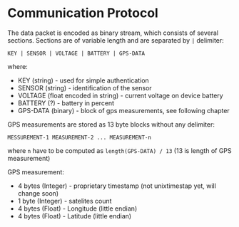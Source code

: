 # Communication Protocol

The data packet is encoded as binary stream, which consists of several
sections. Sections are of variable length and are separated by `|` delimiter:

```
KEY | SENSOR | VOLTAGE | BATTERY | GPS-DATA
```

where:

* KEY (string) - used for simple authentication
* SENSOR (string) - identification of the sensor
* VOLTAGE (float encoded in string) - current voltage on device battery
* BATTERY (?) - battery in percent
* GPS-DATA (binary) - block of gps measurements, see following chapter

GPS measurements are stored as 13 byte blocks without any delimiter:

```
MESSUREMENT-1 MEASUREMENT-2 ... MEASUREMENT-n
```

where `n` have to be computed as `length(GPS-DATA) / 13` (13 is length of GPS measurement)

GPS measurement:

* 4 bytes (Integer) - proprietary timestamp (not unixtimestap yet, will change soon)
* 1 byte (Integer)  - satelites count
* 4 bytes (Float) - Longitude (little endian)
* 4 bytes (Float) - Latitude (little endian)
